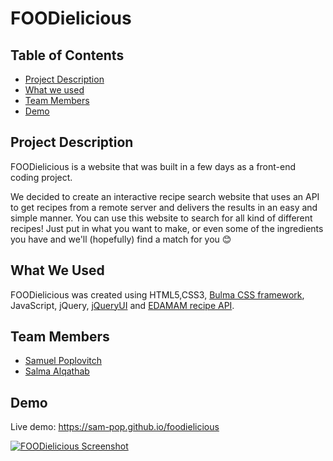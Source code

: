 # FOODielicious

## Table of Contents

- [Project Description](#desc)
- [What we used](#tech)
- [Team Members](#team-members)
- [Demo](#demo)

## <a name="dec"></a> Project Description

FOODielicious is a website that was built in a few days as a front-end coding project.

We decided to create an interactive recipe search website that uses an API to get recipes from a remote server and delivers the results in an easy and simple manner.
You can use this website to search for all kind of different recipes! Just put in what you want to make, or even some of the ingredients you have and we'll (hopefully) find a match for you 😊️

## <a name="tech"></a>What We Used

FOODielicious was created using HTML5,CSS3, [Bulma CSS framework](https://bulma.io/), JavaScript, jQuery, [jQueryUI](https://jqueryui.com/) and [EDAMAM recipe API](https://www.edamam.com/).

## <a name="team-members"></a>Team Members

- [Samuel Poplovitch](https://github.com/sam-pop/)
- [Salma Alqathab](https://github.com/Salmaalqathab)

## <a name="demo"></a>Demo

Live demo: https://sam-pop.github.io/foodielicious

[![FOODielicious Screenshot](https://s7.postimg.cc/v3hychlx7/ezgif.com-optimize.gif)](https://sam-pop.github.io/foodielicious)
